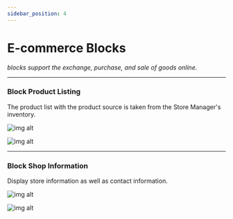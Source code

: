 ```yaml
---
sidebar_position: 4
---
```


# E-commerce Blocks
*blocks support the exchange, purchase, and sale of goods online.*

---

### Block Product List​ing

The product list with the product source is taken from the Store Manager's inventory.

![img alt](/img/block/ecom/productlisting-01.jpeg)

![img alt](/img/block/ecom/productlisting-03.jpg)

---

### Block Shop Information

Display store information as well as contact information.

![img alt](/img/block/ecom/productlisting-02.jpg)

![img alt](/img/block/ecom/productlisting-04.jpg)